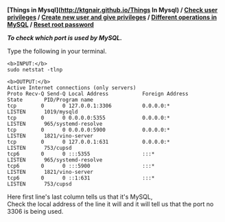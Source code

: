 **[Things in Mysql](http://ktgnair.github.io/Things In Mysql) / [Check user privileges](http://ktgnair.github.io/ThingsInMySQL2) / [Create new user and give privileges](http://ktgnair.github.io/ThingsInMySQL3) / [Different operations in MySQL](http://ktgnair.github.io/ThingsInMySQL4) / [Reset root password](http://ktgnair.github.io/ThingsInMySQL5)**  

*__To check which port is used by MySQL.__*   

Type the following in your terminal.  
```  
<b>INPUT:</b>   
sudo netstat -tlnp  
```  

```  
<b>OUTPUT:</b>  
Active Internet connections (only servers)  
Proto Recv-Q Send-Q Local Address           Foreign Address         State       PID/Program name     
tcp        0      0 127.0.0.1:3306          0.0.0.0:*               LISTEN      1019/mysqld           
tcp        0      0 0.0.0.0:5355            0.0.0.0:*               LISTEN      965/systemd-resolve  
tcp        0      0 0.0.0.0:5900            0.0.0.0:*               LISTEN      1821/vino-server    
tcp        0      0 127.0.0.1:631           0.0.0.0:*               LISTEN      753/cupsd           
tcp6       0      0 :::5355                 :::*                    LISTEN      965/systemd-resolve   
tcp6       0      0 :::5900                 :::*                    LISTEN      1821/vino-server    
tcp6       0      0 ::1:631                 :::*                    LISTEN      753/cupsd           
```  

Here first line's last column tells us that it's MySQL,  
Check the local address of the line it will and it will tell us that the port no 3306 is being used.  
